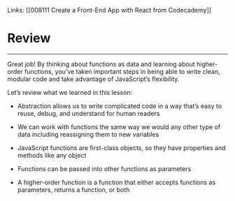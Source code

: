 Links:  [[008111 Create a Front-End App with React from Codecademy]]
# Review

---
Great job! By thinking about functions as data and learning about higher-order functions, you’ve taken important steps in being able to write clean, modular code and take advantage of JavaScript’s flexibility.

Let’s review what we learned in this lesson:

-   Abstraction allows us to write complicated code in a way that’s easy to reuse, debug, and understand for human readers
    
-   We can work with functions the same way we would any other type of data including reassigning them to new variables
    
-   JavaScript functions are first-class objects, so they have properties and methods like any object
    
-   Functions can be passed into other functions as parameters
    
-   A higher-order function is a function that either accepts functions as parameters, returns a function, or both